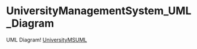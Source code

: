 # UniversityManagementSystem_UML_Diagram
UML Diagram!
[UniversityMSUML](https://user-images.githubusercontent.com/78684394/129797360-e899ecc7-6ec5-4a91-b79f-f9a39ccb3fe1.png)

